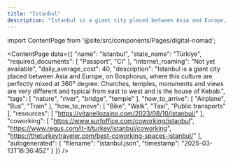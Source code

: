 ```yaml
---
title: "Istanbul"
description: "Istanbul is a giant city placed between Asia and Europe, on Bosphorus, where this culture are perfectly mixed at 360° degree. Churches, temples, monuments and views are very different and typical from east to west and is the house of Kebab."
---
```

import ContentPage from '@site/src/components/Pages/digital-nomad';

<ContentPage
    data={{
  "name": "Istanbul",
  "state_name": "Türkiye",
  "required_documents": [
    "Passport",
    "CI"
  ],
  "internet_roaming": "Not yet available",
  "daily_average_cost": 40,
  "description": "Istanbul is a giant city placed between Asia and Europe, on Bosphorus, where this culture are perfectly mixed at 360° degree. Churches, temples, monuments and views are very different and typical from east to west and is the house of Kebab.",
  "tags": [
    "nature",
    "river",
    "bridge",
    "temple"
  ],
  "how_to_arrive": [
    "Airplane",
    "Bus",
    "Train"
  ],
  "how_to_move": [
    "Bike",
    "Walk",
    "Taxi",
    "Public transports"
  ],
  "resources": [
    "https://vitanellozaino.com/2023/08/10/istanbul/"
  ],
  "coworking": [
    "https://www.surfoffice.com/coworking/istanbul",
    "https://www.regus.com/it-it/turkey/istanbul/coworking",
    "https://theturkeytraveler.com/best-coworking-spaces-istanbul/"
  ],
  "autogenerated": {
    "filename": "istanbul.json",
    "timestamp": "2025-03-13T18:36:45Z"
  }
}}
/>
